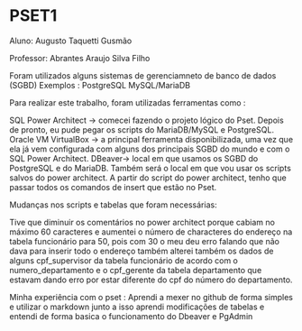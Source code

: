# PSET1
Aluno: Augusto Taquetti Gusmão

Professor: Abrantes Araujo Silva Filho

Foram utilizados alguns sistemas de gerenciamneto de banco de dados (SGBD)
Exemplos :
PostgreSQL
MySQL/MariaDB

Para realizar este trabalho, foram utilizadas ferramentas como :

SQL Power Architect -> comecei fazendo o projeto lógico do Pset. Depois de pronto, eu pude pegar os scripts do MariaDB/MySQL e PostgreSQL.
Oracle VM VirtualBox -> a principal ferramenta disponibilizada, uma vez que ela já vem configurada com alguns dos principais SGBD do mundo e com o SQL Power Architect.
DBeaver-> local em que usamos os SGBD do PostgreSQL e do MariaDB. Também será o local em que vou usar os scripts salvos do power architect. A partir do script do power architect, tenho que passar todos os comandos de insert que estão no Pset.

Mudanças nos scripts e tabelas que foram necessárias:

Tive que diminuir os comentários no power architect porque cabiam no máximo 60 caracteres e aumentei o número de characteres do endereço na tabela funcionário para 50, pois com 30 o meu deu erro falando que não dava para inserir todo o endereço também alterei também os dados de alguns cpf_supervisor da tabela funcionário de acordo com o numero_departamento e o cpf_gerente da tabela departamento que estavam dando erro por estar diferente do cpf do número do departamento.

Minha experiência com o pset :
Aprendi a mexer no github de forma simples e utilizar o markdown junto a isso aprendi modificações de tabelas e entendi de forma basica o funcionamento
do Dbeaver e PgAdmin
